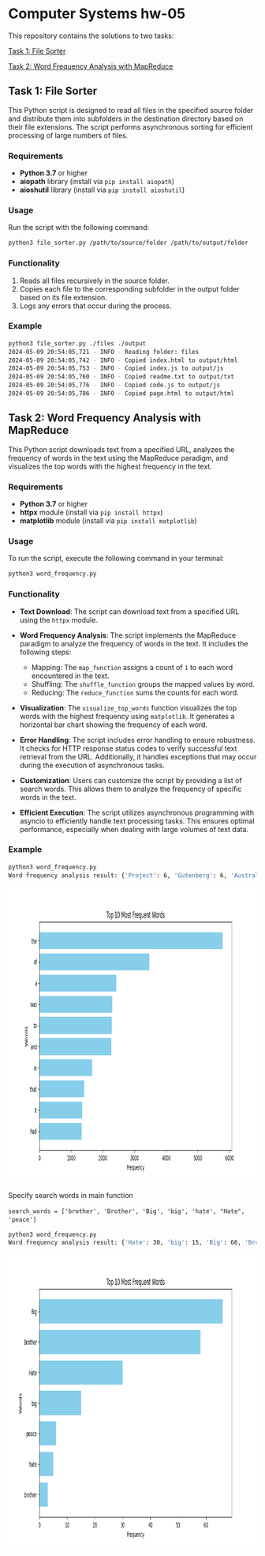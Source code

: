 # Computer Systems hw-05

This repository contains the solutions to two tasks:

[Task 1: File Sorter](file_sorter.py)

[Task 2: Word Frequency Analysis with MapReduce](word_frequency.py)

## Task 1: File Sorter

This Python script is designed to read all files in the specified source folder and distribute them into subfolders in the destination directory based on their file extensions. The script performs asynchronous sorting for efficient processing of large numbers of files.

### Requirements

- **Python 3.7** or higher
- **aiopath** library (install via `pip install aiopath`)
- **aioshutil** library (install via `pip install aioshutil`)

### Usage

Run the script with the following command:

```bash
python3 file_sorter.py /path/to/source/folder /path/to/output/folder
```

### Functionality

1. Reads all files recursively in the source folder.
2. Copies each file to the corresponding subfolder in the output folder based on its file extension.
3. Logs any errors that occur during the process.

### Example

```bash
python3 file_sorter.py ./files ./output
2024-05-09 20:54:05,721 - INFO - Reading folder: files
2024-05-09 20:54:05,742 - INFO - Copied index.html to output/html
2024-05-09 20:54:05,753 - INFO - Copied index.js to output/js
2024-05-09 20:54:05,760 - INFO - Copied readme.txt to output/txt
2024-05-09 20:54:05,776 - INFO - Copied code.js to output/js
2024-05-09 20:54:05,786 - INFO - Copied page.html to output/html
```

## Task 2: Word Frequency Analysis with MapReduce

This Python script downloads text from a specified URL, analyzes the frequency of words in the text using the MapReduce paradigm, and visualizes the top words with the highest frequency in the text.

### Requirements

- **Python 3.7** or higher
- **httpx** module (install via `pip install httpx`)
- **matplotlib** module (install via `pip install matplotlib`)

### Usage

To run the script, execute the following command in your terminal:

```bash
python3 word_frequency.py
```

### Functionality

- **Text Download**: The script can download text from a specified URL using the `httpx` module.

- **Word Frequency Analysis**: The script implements the MapReduce paradigm to analyze the frequency of words in the text. It includes the following steps:

  - Mapping: The `map_function` assigns a count of `1` to each word encountered in the text.
  - Shuffling: The `shuffle_function` groups the mapped values by word.
  - Reducing: The `reduce_function` sums the counts for each word.

- **Visualization**: The `visualize_top_words` function visualizes the top words with the highest frequency using `matplotlib`. It generates a horizontal bar chart showing the frequency of each word.

- **Error Handling**: The script includes error handling to ensure robustness. It checks for HTTP response status codes to verify successful text retrieval from the URL. Additionally, it handles exceptions that may occur during the execution of asynchronous tasks.

- **Customization**: Users can customize the script by providing a list of search words. This allows them to analyze the frequency of specific words in the text.

- **Efficient Execution**: The script utilizes asynchronous programming with asyncio to efficiently handle text processing tasks. This ensures optimal performance, especially when dealing with large volumes of text data.

### Example

```bash
python3 word_frequency.py
Word frequency analysis result: {'Project': 6, 'Gutenberg': 6, 'Australia': 7, 'Title': 2, 'Nineteen': 3, 'eightyfour': 2, 'Author': 2, 'George': 2, 'Orwell': 2, 'pseudonym': 2, 'of': 3467, ... }
```

<p align="center"><img width="1000" height="600" src="assets/Figure_1.png" alt="Top Most Frequent Words"></p>

Specify search words in main function

`search_words = ['brother', 'Brother', 'Big', 'big', 'hate', "Hate", 'peace']`

```bash
python3 word_frequency.py
Word frequency analysis result: {'Hate': 30, 'big': 15, 'Big': 66, 'Brother': 58, 'peace': 6, 'brother': 3, 'hate': 5}
```

<p align="center"><img width="1000" height="600" src="assets/Figure_2.png" alt="Top Most Frequent Words"></p>
